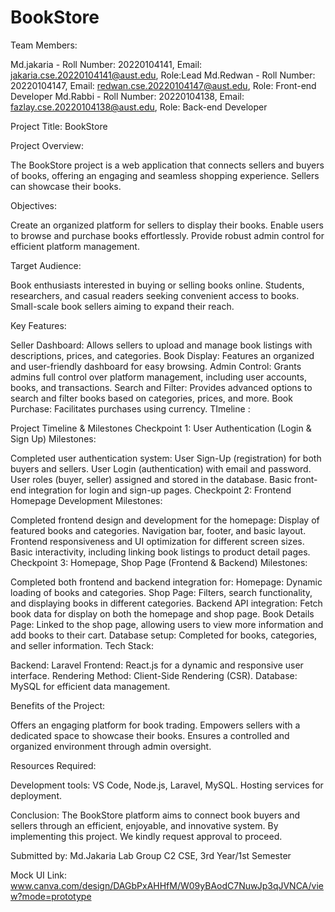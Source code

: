 # BookStore

Team Members:

Md.jakaria - Roll Number: 20220104141, Email: jakaria.cse.20220104141@aust.edu, Role:Lead
Md.Redwan - Roll Number: 20220104147, Email: redwan.cse.20220104147@aust.edu, Role: Front-end Developer
Md.Rabbi - Roll Number: 20220104138, Email: fazlay.cse.20220104138@aust.edu, Role: Back-end Developer


Project Title: BookStore 

Project Overview:

The BookStore project is a web application that connects sellers and buyers of books, offering an engaging and seamless shopping experience. Sellers can showcase their books.

Objectives:

Create an organized platform for sellers to display their books.
Enable users to browse and purchase books effortlessly.
Provide robust admin control for efficient platform management.

Target Audience:

Book enthusiasts interested in buying or selling books online.
Students, researchers, and casual readers seeking convenient access to books.
Small-scale book sellers aiming to expand their reach.

Key Features:

Seller Dashboard: Allows sellers to upload and manage book listings with descriptions, prices, and categories.
Book Display: Features an organized and user-friendly dashboard for easy browsing.
Admin Control: Grants admins full control over platform management, including user accounts, books, and transactions.
Search and Filter: Provides advanced options to search and filter books based on categories, prices, and more.
Book Purchase: Facilitates purchases using currency.
TImeline :

Project Timeline & Milestones
Checkpoint 1: User Authentication (Login & Sign Up)
Milestones:

Completed user authentication system:
User Sign-Up (registration) for both buyers and sellers.
User Login (authentication) with email and password.
User roles (buyer, seller) assigned and stored in the database.
Basic front-end integration for login and sign-up pages.
Checkpoint 2: Frontend Homepage Development
Milestones:

Completed frontend design and development for the homepage:
Display of featured books and categories.
Navigation bar, footer, and basic layout.
Frontend responsiveness and UI optimization for different screen sizes.
Basic interactivity, including linking book listings to product detail pages.
Checkpoint 3: Homepage, Shop Page (Frontend & Backend)
Milestones:

Completed both frontend and backend integration for:
Homepage: Dynamic loading of books and categories.
Shop Page: Filters, search functionality, and displaying books in different categories.
Backend API integration: Fetch book data for display on both the homepage and shop page.
Book Details Page: Linked to the shop page, allowing users to view more information and add books to their cart.
Database setup: Completed for books, categories, and seller information.
Tech Stack:

Backend: Laravel 
Frontend: React.js for a dynamic and responsive user interface.
Rendering Method: Client-Side Rendering (CSR).
Database: MySQL for efficient data management.

Benefits of the Project:

Offers an engaging platform for book trading.
Empowers sellers with a dedicated space to showcase their books.
Ensures a controlled and organized environment through admin oversight.

Resources Required:

Development tools: VS Code, Node.js, Laravel, MySQL.
Hosting services for deployment.

Conclusion:
The BookStore platform aims to connect book buyers and sellers through an efficient, enjoyable, and innovative system. By implementing this project. We kindly request approval to proceed.

Submitted by:
Md.Jakaria
Lab Group C2
CSE, 3rd Year/1st Semester

Mock UI Link: www.canva.com/design/DAGbPxAHHfM/W09yBAodC7NuwJp3qJVNCA/view?mode=prototype

